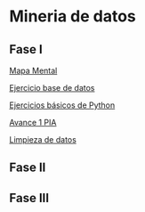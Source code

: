 # Mineria de datos
## Fase I
[Mapa Mental](https://github.com/Evelinmendoza/Mineria-de-datos/blob/main/Mapamental_1_1795417.pdf)

[Ejercicio base de datos](https://github.com/Evelinmendoza/Mineria-de-datos/blob/main/Ej1_BasesDatos_Equipo_7.pdf)

[Ejercicios básicos de Python](https://github.com/Evelinmendoza/Mineria-de-datos/blob/main/Ejercicios%20de%20Python.ipynb)

[Avance 1 PIA](https://github.com/Evelinmendoza/Mineria-de-datos/blob/main/Avance1_PIA_Equipo7.ipynb)

[Limpieza de datos](https://github.com/Evelinmendoza/Mineria-de-datos/blob/main/Ej_Limpieza_Equipo7%20(2).ipynb)
## Fase II

## Fase III
